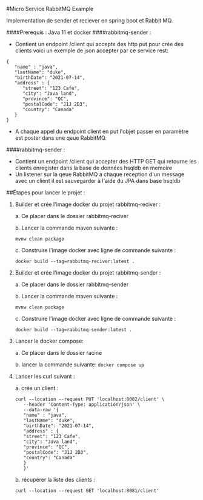 #Micro Service RabbitMQ Example

Implementation de sender et reciever en spring boot et Rabbit MQ.

####Prerequis : Java 11 et docker 
####rabbitmq-sender : 

- Contient un endpoint /client qui accepte des http put pour crée des clients voici un exemple de json accepter par ce service rest: 
```
{
   "name" : "java",
   "lastName": "duke",
   "birthDate": "2021-07-14",
   "address" : {
      "street": "123 Cafe",
      "city": "Java land",
      "province": "QC",
      "postalCode": "J1J 2D3",
      "country": "Canada"
   }
}
```
- A chaque appel du endpoint client en put l'objet passer en paramètre est poster dans une qeue RabbitMQ.

####rabbitmq-sender :

- Contient un endpoint /client qui accepter des HTTP GET qui retourne les clients enregister dans la base de données hsqldb en memoire
- Un listener sur la qeue RabbitMQ a chaque reception d'un message avec un client il est sauvegarder à l'aide du JPA dans base hsqldb

##Étapes pour lancer le projet : 
1. Builder et crée l'image docker du projet rabbitmq-reciver : 
    
    a. Ce placer dans le dossier rabbitmq-reciver
    
    b. Lancer la commande maven suivante :
   
    `mvnw clean package`
    
    c. Construire l'image docker avec ligne de commande suivante :
   
    `docker build --tag=rabbitmq-reciver:latest .`
2. Builder et crée l'image docker du projet rabbitmq-sender :
   
    a. Ce placer dans le dossier rabbitmq-sender
    
    b. Lancer la commande maven suivante :
   
    `mvnw clean package`
    
    c. Construire l'image docker avec ligne de commande suivante :
    
    `docker build --tag=rabbitmq-sender:latest .`

3. Lancer le docker compose:
   
    a. Ce placer dans le dossier racine
   
    b. lancer la commande suivante:
    `docker compose up`
4. Lancer les curl suivant : 
    
    a. crée un client :
   ```
   curl --location --request PUT 'localhost:8082/client' \
      --header 'Content-Type: application/json' \
      --data-raw '{
      "name" : "java",
      "lastName": "duke",
      "birthDate": "2021-07-14",
      "address" : {
      "street": "123 Cafe",
      "city": "Java land",
      "province": "QC",
      "postalCode": "J1J 2D3",
      "country": "Canada"
      }
      }'
   ```

    b. récupérer la liste des clients :

   `curl --location --request GET 'localhost:8081/client'`
